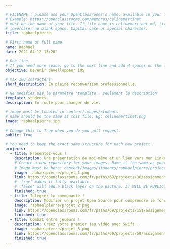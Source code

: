 ```yaml
---

# FILENAME : please use your OpenClassrooms's name, available in your url.
# Example: https://openclassrooms.com/membres/celinemartinet
# must be the name of your file. If file name is celinemartinet.md, title is celinemartinet.
# lowercase, no blank space, Capital case or special character.
title: raphaelpierre

# First name or full name
name: Raphael
date: 2021-04-12 13:20

# One line.
# If you need more space, go to the next line and add 4 spaces on the left, as in 'description'.
objective: Devenir develloppeur iOS

# max 100 characters
short_description: En pleine reconversion professionnelle.

# Ne modifiez pas le paramètre 'template', seulement la description
template: students
description: En route pour changer de vie.

# image must be located in content/images/students
# name should be the same as this file. Eg: celinemartinet.png
image: raphaelpierre.jpg

# Change this to True when you do you pull request.
public: True

# You need to keep the exact same structure for each new project.
projects:
  - title: Présentez-vous !
    description: Une présentation de moi-même et un lien vers mon LinkedIn.
    # Create a new repository for your images. Name it the same as your nickname and profile picture.
    # Image must be here: content/images/students/raphaelpierre/project1.png
    image: raphaelpierre/projet_1.png
    link: https://openclassrooms.com/fr/paths/69/projects/38/assignment
    # 'true' makes it fully available.
    # 'false' will add a black layer on the picture. IT WILL BE PUBLIC!
    finished: true
  - title: Intégrez la communauté !
    description: Modifier un projet Open Source pour comprendre le fonctionnement de Git.
    image: raphaelpierre/projet_2.png
    link: https://openclassrooms.com/fr/paths/69/projects/151/assignment
    finished: true
  - title: Combat entre joueurs !
    description: Créez votre premier jeu vidéo avec Swift .
    image: raphaelpierre/projet_3.png
    link: https://openclassrooms.com/fr/paths/69/projects/59/assignment
    finished: true
---
```

